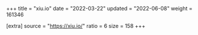 +++
title = "xiu.io"
date = "2022-03-22"
updated = "2022-06-08"
weight = 161346

[extra]
source = "https://xiu.io/"
ratio = 6
size = 158
+++
